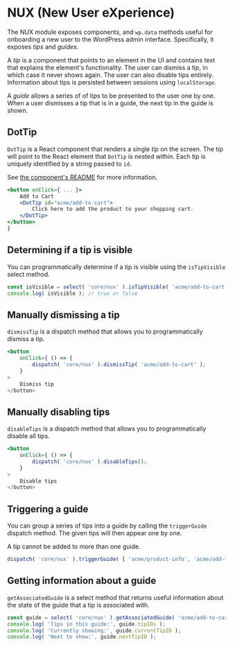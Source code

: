 NUX (New User eXperience)
=========================

The NUX module exposes components, and `wp.data` methods useful for onboarding a new user to the WordPress admin interface. Specifically, it exposes _tips_ and _guides_.

A _tip_ is a component that points to an element in the UI and contains text that explains the element's functionality. The user can dismiss a tip, in which case it never shows again. The user can also disable tips entirely. Information about tips is persisted between sessions using `localStorage`.

A _guide_ allows a series of of tips to be presented to the user one by one. When a user dismisses a tip that is in a guide, the next tip in the guide is shown.

## DotTip

`DotTip` is a React component that renders a single _tip_ on the screen. The tip will point to the React element that `DotTip` is nested within. Each tip is uniquely identified by a string passed to `id`.

See [the component's README][dot-tip-readme] for more information.

[dot-tip-readme]: https://github.com/WordPress/gutenberg/tree/master/nux/components/dot-tip/README.md

```jsx
<button onClick={ ... }>
	Add to Cart
	<DotTip id="acme/add-to-cart">
		Click here to add the product to your shopping cart.
	</DotTip>
</button>
}
```

## Determining if a tip is visible

You can programmatically determine if a tip is visible using the `isTipVisible` select method.

```jsx
const isVisible = select( 'core/nux' ).isTipVisible( 'acme/add-to-cart' );
console.log( isVisible ); // true or false
```

## Manually dismissing a tip

`dismissTip` is a dispatch method that allows you to programmatically dismiss a tip.

```jsx
<button
	onClick={ () => {
		dispatch( 'core/nux' ).dismissTip( 'acme/add-to-cart' );
	}
>
	Dismiss tip
</button>
```

## Manually disabling tips

`disableTips` is a dispatch method that allows you to programmatically disable all tips.

```jsx
<button
	onClick={ () => {
		dispatch( 'core/nux' ).disableTips();
	}
>
	Disable tips
</button>
```

## Triggering a guide

You can group a series of tips into a guide by calling the `triggerGuide` dispatch method. The given tips will then appear one by one.

A tip cannot be added to more than one guide.

```jsx
dispatch( 'core/nux' ).triggerGuide( [ 'acme/product-info', 'acme/add-to-cart', 'acme/checkout' ] );
```

## Getting information about a guide

`getAssociatedGuide` is a select method that returns useful information about the state of the guide that a tip is associated with.

```jsx
const guide = select( 'core/nux' ).getAssociatedGuide( 'acme/add-to-cart' );
console.log( 'Tips in this guide:', guide.tipIDs );
console.log( 'Currently showing:', guide.currentTipID );
console.log( 'Next to show:', guide.nextTipID );
```
